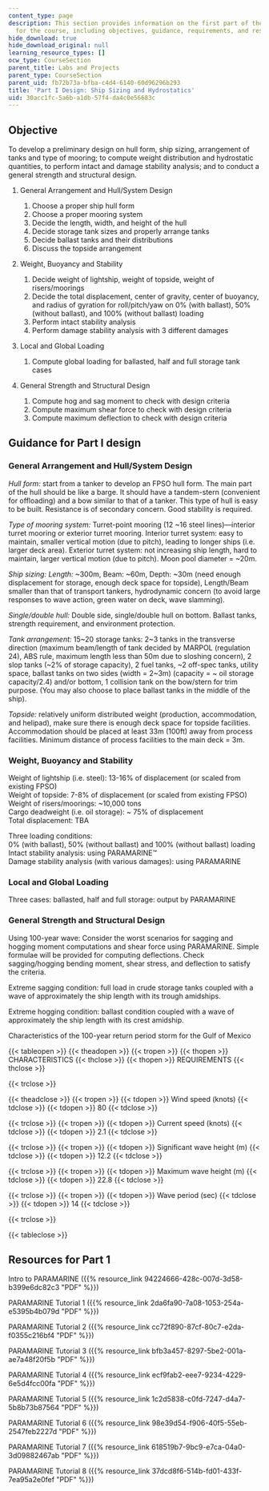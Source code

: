 ```yaml
---
content_type: page
description: This section provides information on the first part of the design project
  for the course, including objectives, guidance, requirements, and resources.
hide_download: true
hide_download_original: null
learning_resource_types: []
ocw_type: CourseSection
parent_title: Labs and Projects
parent_type: CourseSection
parent_uid: fb72b73a-bfba-c4d4-6140-60d96296b293
title: 'Part I Design: Ship Sizing and Hydrostatics'
uid: 30acc1fc-5a6b-a1db-57f4-da4c0e56683c
---
```


Objective
---------

To develop a preliminary design on hull form, ship sizing, arrangement of tanks and type of mooring; to compute weight distribution and hydrostatic quantities, to perform intact and damage stability analysis; and to conduct a general strength and structural design.

1.  General Arrangement and Hull/System Design  
      
    1.  Choose a proper ship hull form
    2.  Choose a proper mooring system
    3.  Decide the length, width, and height of the hull
    4.  Decide storage tank sizes and properly arrange tanks
    5.  Decide ballast tanks and their distributions
    6.  Discuss the topside arrangement
  
3.  Weight, Buoyancy and Stability  
      
    1.  Decide weight of lightship, weight of topside, weight of risers/moorings
    2.  Decide the total displacement, center of gravity, center of buoyancy, and radius of gyration for roll/pitch/yaw on 0% (with ballast), 50% (without ballast), and 100% (without ballast) loading
    3.  Perform intact stability analysis
    4.  Perform damage stability analysis with 3 different damages
  
5.  Local and Global Loading  
      
    1.  Compute global loading for ballasted, half and full storage tank cases
  
7.  General Strength and Structural Design  
      
    1.  Compute hog and sag moment to check with design criteria
    2.  Compute maximum shear force to check with design criteria
    3.  Compute maximum deflection to check with design criteria

Guidance for Part I design
--------------------------

### General Arrangement and Hull/System Design

_Hull form:_ start from a tanker to develop an FPSO hull form. The main part of the hull should be like a barge. It should have a tandem-stern (convenient for offloading) and a bow similar to that of a tanker. This type of hull is easy to be built. Resistance is of secondary concern. Good stability is required.

_Type of mooring system:_ Turret-point mooring (12 ~16 steel lines)—interior turret mooring or exterior turret mooring. Interior turret system: easy to maintain, smaller vertical motion (due to pitch), leading to longer ships (i.e. larger deck area). Exterior turret system: not increasing ship length, hard to maintain, larger vertical motion (due to pitch). Moon pool diameter = ~20m.

_Ship sizing: Length:_ ~300m, Beam: ~60m, Depth: ~30m (need enough displacement for storage, enough deck space for topside), Length/Beam smaller than that of transport tankers, hydrodynamic concern (to avoid large responses to wave action, green water on deck, wave slamming).

_Single/double hull:_ Double side, single/double hull on bottom. Ballast tanks, strength requirement, and environment protection.

_Tank arrangement:_ 15~20 storage tanks: 2~3 tanks in the transverse direction (maximum beam/length of tank decided by MARPOL (regulation 24), ABS rule, maximum length less than 50m due to sloshing concern), 2 slop tanks (~2% of storage capacity), 2 fuel tanks, ~2 off-spec tanks, utility space, ballast tanks on two sides (width = 2~3m) (capacity = ~ oil storage capacity/2.4) and/or bottom, 1 collision tank on the bow/stern for trim purpose. (You may also choose to place ballast tanks in the middle of the ship).

_Topside:_ relatively uniform distributed weight (production, accommodation, and helipad), make sure there is enough deck space for topside facilities. Accommodation should be placed at least 33m (100ft) away from process facilities. Minimum distance of process facilities to the main deck = 3m.

### Weight, Buoyancy and Stability

Weight of lightship (i.e. steel): 13-16% of displacement (or scaled from existing FPSO)  
Weight of topside: 7-8% of displacement (or scaled from existing FPSO)  
Weight of risers/moorings: ~10,000 tons  
Cargo deadweight (i.e. oil storage): ~ 75% of displacement  
Total displacement: TBA

Three loading conditions:  
0% (with ballast), 50% (without ballast) and 100% (without ballast) loading  
Intact stability analysis: using PARAMARINE™  
Damage stability analysis (with various damages): using PARAMARINE

### Local and Global Loading

Three cases: ballasted, half and full storage: output by PARAMARINE

### General Strength and Structural Design

Using 100-year wave: Consider the worst scenarios for sagging and hogging moment computations and shear force using PARAMARINE. Simple formulae will be provided for computing deflections. Check sagging/hogging bending moment, shear stress, and deflection to satisfy the criteria.

Extreme sagging condition: full load in crude storage tanks coupled with a wave of approximately the ship length with its trough amidships.

Extreme hogging condition: ballast condition coupled with a wave of approximately the ship length with its crest amidship.

Characteristics of the 100-year return period storm for the Gulf of Mexico

{{< tableopen >}}
{{< theadopen >}}
{{< tropen >}}
{{< thopen >}}
CHARACTERISTICS
{{< thclose >}}
{{< thopen >}}
REQUIREMENTS
{{< thclose >}}

{{< trclose >}}

{{< theadclose >}}
{{< tropen >}}
{{< tdopen >}}
Wind speed (knots)
{{< tdclose >}}
{{< tdopen >}}
80
{{< tdclose >}}

{{< trclose >}}
{{< tropen >}}
{{< tdopen >}}
Current speed (knots)
{{< tdclose >}}
{{< tdopen >}}
2.1
{{< tdclose >}}

{{< trclose >}}
{{< tropen >}}
{{< tdopen >}}
Significant wave height (m)
{{< tdclose >}}
{{< tdopen >}}
12.2
{{< tdclose >}}

{{< trclose >}}
{{< tropen >}}
{{< tdopen >}}
Maximum wave height (m)
{{< tdclose >}}
{{< tdopen >}}
22.8
{{< tdclose >}}

{{< trclose >}}
{{< tropen >}}
{{< tdopen >}}
Wave period (sec)
{{< tdclose >}}
{{< tdopen >}}
14
{{< tdclose >}}

{{< trclose >}}

{{< tableclose >}}

Resources for Part 1
--------------------

Intro to PARAMARINE ({{% resource_link 94224666-428c-007d-3d58-b399e6dc82c3 "PDF" %}})

PARAMARINE Tutorial 1 ({{% resource_link 2da6fa90-7a08-1053-254a-e5395b4b079d "PDF" %}})

PARAMARINE Tutorial 2 ({{% resource_link cc72f890-87cf-80c7-e2da-f0355c216bf4 "PDF" %}})

PARAMARINE Tutorial 3 ({{% resource_link bfb3a457-8297-5be2-001a-ae7a48f20f5b "PDF" %}})

PARAMARINE Tutorial 4 ({{% resource_link ecf9fab2-eee7-9234-4229-6e5d4fcc00fa "PDF" %}})

PARAMARINE Tutorial 5 ({{% resource_link 1c2d5838-c0fd-7247-d4a7-5b8b73b87564 "PDF" %}})

PARAMARINE Tutorial 6 ({{% resource_link 98e39d54-f906-40f5-55eb-2547feb2227d "PDF" %}})

PARAMARINE Tutorial 7 ({{% resource_link 618519b7-9bc9-e7ca-04a0-3d09882467ab "PDF" %}})

PARAMARINE Tutorial 8 ({{% resource_link 37dcd8f6-514b-fd01-433f-7ea95a2e0fef "PDF" %}})